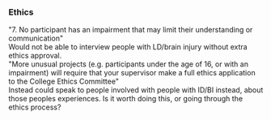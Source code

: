 ### Ethics
"7.	No participant has an impairment that may limit their understanding or communication" <br>
Would not be able to interview people with LD/brain injury without extra ethics approval. <br>
"More unusual projects (e.g. participants under the age of 16, or with an impairment) will require that your supervisor make a full ethics application to the College Ethics Committee" <br>
Instead could speak to people involved with people with ID/BI instead, about those peoples experiences. Is it worth doing this, or going through the ethics process?
